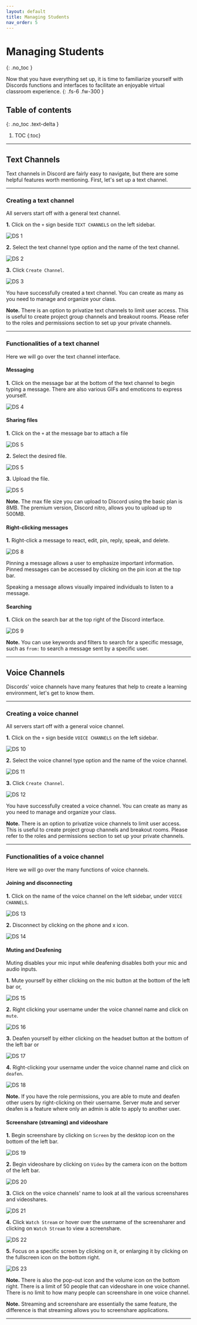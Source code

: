 ```yaml
---
layout: default
title: Managing Students
nav_order: 5
---
```


# Managing Students
{: .no_toc }

Now that you have everything set up, it is time to familiarize yourself with Discords functions and interfaces to facilitate an enjoyable virtual classroom experience.
{: .fs-6 .fw-300 }

## Table of contents
{: .no_toc .text-delta }

1. TOC
{:toc}

---

## Text Channels

Text channels in Discord are fairly easy to navigate, but there are some helpful features worth mentioning. First, let's set up a text channel.

---

### Creating a text channel

All servers start off with a general text channel. 

**1.** Click on the `+` sign beside `TEXT CHANNELS` on the left sidebar.

![DS 1](https://github.com/maxiwu13133/Discord-for-Teachers/blob/gh-pages/assets/images/Task%201%20%26%202/New%20channel%20button%20Fixed(Pic12).png?raw=true)

**2.** Select the text channel type option and the name of the text channel.

![DS 2](https://github.com/maxiwu13133/Discord-for-Teachers/blob/gh-pages/assets/images/Managing%20Students/creatingTextChannelStep2.png?raw=true)

**3.** Click `Create Channel`.

![DS 3](https://github.com/maxiwu13133/Discord-for-Teachers/blob/gh-pages/assets/images/Managing%20Students/createTextChannelStep3.png?raw=true)

You have successfully created a text channel. You can create as many as you need to manage and organize your class.

**Note.** There is an option to privatize text channels to limit user access. This is useful to create project group channels and breakout rooms. Please refer to the roles and permissions section to set up your private channels.

---

### Functionalities of a text channel

Here we will go over the text channel interface.

#### Messaging

**1.** Click on the message bar at the bottom of the text channel to begin typing a message. There are also various GIFs and emoticons to express yourself.

![DS 4](https://github.com/maxiwu13133/Discord-for-Teachers/blob/gh-pages/assets/images/Managing%20Students/textFunctionalities1.png?raw=true)

#### Sharing files 

**1.** Click on the `+` at the message bar to attach a file 

![DS 5](https://github.com/maxiwu13133/Discord-for-Teachers/blob/gh-pages/assets/images/Managing%20Students/textFunctionalities2.png?raw=true)

**2.** Select the desired file.

![DS 5](https://github.com/maxiwu13133/Discord-for-Teachers/blob/gh-pages/assets/images/Managing%20Students/textFunctionalities3.png?raw=true)

**3.** Upload the file.

![DS 5](https://github.com/maxiwu13133/Discord-for-Teachers/blob/gh-pages/assets/images/Managing%20Students/textFunctionalities4.png?raw=true)

**Note.** The max file size you can upload to Discord using the basic plan is 8MB. The premium version, Discord nitro, allows you to upload up to 500MB.

#### Right-clicking messages

**1.** Right-click a message to react, edit, pin, reply, speak, and delete. 

![DS 8](https://github.com/maxiwu13133/Discord-for-Teachers/blob/gh-pages/assets/images/Managing%20Students/textFunctionalities5.png?raw=true)

Pinning a message allows a user to emphasize important information. Pinned messages can be accessed by clicking on the pin icon at the top bar. 

Speaking a message allows visually impaired individuals to listen to a message. 

#### Searching

**1.** Click on the search bar at the top right of the Discord interface. 

![DS 9](https://github.com/maxiwu13133/Discord-for-Teachers/blob/gh-pages/assets/images/Managing%20Students/textFunctionalities6.png?raw=true)

**Note.** You can use keywords and filters to search for a specific message, such as `from:` to search a message sent by a specific user.

---

## Voice Channels

Discords' voice channels have many features that help to create a learning environment, let's get to know them.

---

### Creating a voice channel

All servers start off with a general voice channel. 

**1.** Click on the `+` sign beside `VOICE CHANNELS` on the left sidebar.

![DS 10](https://github.com/maxiwu13133/Discord-for-Teachers/blob/gh-pages/assets/images/Managing%20Students/creatingVoiceChannel1.png?raw=true)

**2.** Select the voice channel type option and the name of the voice channel.

![DS 11](https://github.com/maxiwu13133/Discord-for-Teachers/blob/gh-pages/assets/images/Managing%20Students/creatingVoiceChannel2.png?raw=true)

**3.** Click `Create Channel`.

![DS 12](https://github.com/maxiwu13133/Discord-for-Teachers/blob/gh-pages/assets/images/Managing%20Students/creatingVoiceChannel3.png?raw=true)

You have successfully created a voice channel. You can create as many as you need to manage and organize your class.

**Note.** There is an option to privatize voice channels to limit user access. This is useful to create project group channels and breakout rooms. Please refer to the roles and permissions section to set up your private channels.

---

### Functionalities of a voice channel

Here we will go over the many functions of voice channels.

#### Joining and disconnecting

**1.** Click on the name of the voice channel on the left sidebar, under `VOICE CHANNELS`. 

![DS 13](https://github.com/maxiwu13133/Discord-for-Teachers/blob/gh-pages/assets/images/Managing%20Students/voiceFunctionalities1.png?raw=true)

**2.** Disconnect by clicking on the phone and x icon. 

![DS 14](https://github.com/maxiwu13133/Discord-for-Teachers/blob/gh-pages/assets/images/Managing%20Students/voiceFunctionalities2.png?raw=true)

#### Muting and Deafening

Muting disables your mic input while deafening disables both your mic and audio inputs.

**1.** Mute yourself by either clicking on the mic button at the bottom of the left bar or, 

![DS 15](https://github.com/maxiwu13133/Discord-for-Teachers/blob/gh-pages/assets/images/Managing%20Students/voiceFunctionalities3.png?raw=true)

**2.** Right clicking your username under the voice channel name and click on `mute`.

![DS 16](https://github.com/maxiwu13133/Discord-for-Teachers/blob/gh-pages/assets/images/Managing%20Students/voiceFunctionalities4.png?raw=true)

**3.** Deafen yourself by either clicking on the headset button at the bottom of the left bar or

![DS 17](https://github.com/maxiwu13133/Discord-for-Teachers/blob/gh-pages/assets/images/Managing%20Students/voiceFunctionalities5.png?raw=true)

**4.** Right-clicking your username under the voice channel name and click on `deafen`.

![DS 18](https://github.com/maxiwu13133/Discord-for-Teachers/blob/gh-pages/assets/images/Managing%20Students/voiceFunctionalities6.png?raw=true)

**Note.** If you have the role permissions, you are able to mute and deafen other users by right-clicking on their username. Server mute and server deafen is a feature where only an admin is able to apply to another user. 

#### Screenshare (streaming) and videoshare

**1.** Begin screenshare by clicking on `Screen` by the desktop icon on the bottom of the left bar.

![DS 19](https://github.com/maxiwu13133/Discord-for-Teachers/blob/gh-pages/assets/images/Managing%20Students/voiceFunctionalities7.png?raw=true)

**2.** Begin videoshare by clicking on `Video` by the camera icon on the bottom of the left bar.

![DS 20](https://github.com/maxiwu13133/Discord-for-Teachers/blob/gh-pages/assets/images/Managing%20Students/voiceFunctionalities8.png?raw=true)

**3.** Click on the voice channels' name to look at all the various screenshares and videoshares. 

![DS 21](https://github.com/maxiwu13133/Discord-for-Teachers/blob/gh-pages/assets/images/Managing%20Students/voiceFunctionalities9.png?raw=true)

**4.** Click `Watch Stream` or hover over the username of the screensharer and clicking on `Watch Stream` to view a screenshare.

![DS 22](https://github.com/maxiwu13133/Discord-for-Teachers/blob/gh-pages/assets/images/Managing%20Students/voiceFunctionalities10.png?raw=true)

**5.** Focus on a specific screen by clicking on it, or enlarging it by clicking on the fullscreen icon on the bottom right. 

![DS 23](https://github.com/maxiwu13133/Discord-for-Teachers/blob/gh-pages/assets/images/Managing%20Students/voiceFunctionalities11.png?raw=true)

**Note.** There is also the pop-out icon and the volume icon on the bottom right. There is a limit of 50 people that can videoshare in one voice channel. There is no limit to how many people can screenshare in one voice channel.

**Note.** Streaming and screenshare are essentially the same feature, the difference is that streaming allows you to screenshare applications.

---
